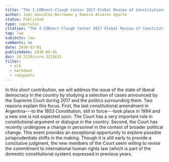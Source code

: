 ```yaml
---
title: "The I·CONnect-Clough Center 2017 Global Review of Constitutional Law: Argentina Report"
author: Juan González Bertomeu y Ramiro Álvarez Ugarte
status: Published
type: capitulos
citation: "The I·CONnect-Clough Center 2017 Global Review of Constitutional Law: Argentina Report. R Albert et al (eds), Clough Center for the Study of Constitutional Democracy. 2018"
tag: law
subjects: law
comments: no
date: 2016-01-01
publishdate: 2016-06-01
doi: 10.2139/ssrn.3215613
filter:
  - erb
  - markdown
  - rubypants
---
```


In this short contribution, we will address the issue of the state of liberal democracy in the country by studying a selection of cases announced by the Supreme Court during 2017 and the politics surrounding them. Two reasons explain this focus. First, the last constitutional amendment in Argentina---to the 1853 Constitution, still in force---took place in 1994 and a new one is not expected soon. The Court has a very important role in constitutional argument or dialogue in the country. Second, the Court has recently undergone a change in personnel in the context of broader political change. This event provides an exceptional opportunity to explore possible jurisprudentials shifts in the making. Though it is still early to provide a conclusive judgment, the new members of the Court seem willing to revise the commitment to international human rights law (which is part of the domestic constitutional system) expressed in previous years.

